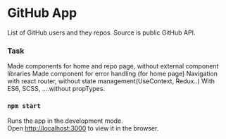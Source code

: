 # GitHub App

List of GitHub users and they repos. Source is public GitHub API.

### Task

Made components for home and repo page, without external component libraries
Made component for error handling (for home page)
Navigation with react router, without state management(UseContext, Redux..)
With ES6, SCSS, ....without propTypes.



### `npm start`

Runs the app in the development mode.\
Open [http://localhost:3000](http://localhost:3000) to view it in the browser.
